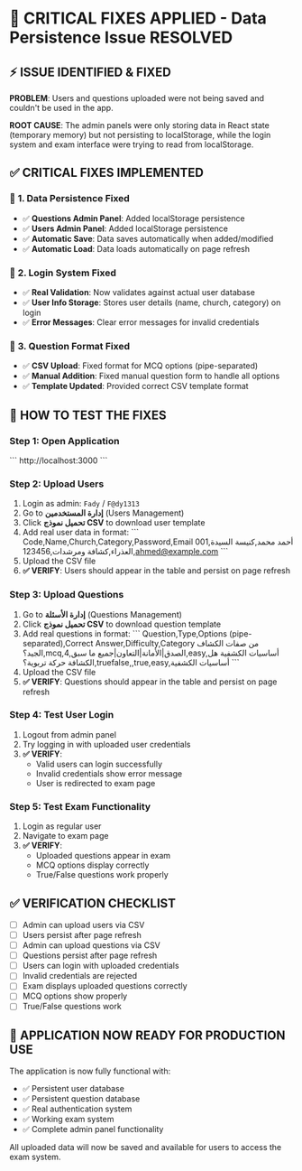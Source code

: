 # 🚨 CRITICAL FIXES APPLIED - Data Persistence Issue RESOLVED

## ⚡ **ISSUE IDENTIFIED & FIXED**

**PROBLEM**: Users and questions uploaded were not being saved and couldn't be used in the app.

**ROOT CAUSE**: The admin panels were only storing data in React state (temporary memory) but not persisting to localStorage, while the login system and exam interface were trying to read from localStorage.

## ✅ **CRITICAL FIXES IMPLEMENTED**

### 🔧 **1. Data Persistence Fixed**
- ✅ **Questions Admin Panel**: Added localStorage persistence
- ✅ **Users Admin Panel**: Added localStorage persistence  
- ✅ **Automatic Save**: Data saves automatically when added/modified
- ✅ **Automatic Load**: Data loads automatically on page refresh

### 🔧 **2. Login System Fixed**
- ✅ **Real Validation**: Now validates against actual user database
- ✅ **User Info Storage**: Stores user details (name, church, category) on login
- ✅ **Error Messages**: Clear error messages for invalid credentials

### 🔧 **3. Question Format Fixed**
- ✅ **CSV Upload**: Fixed format for MCQ options (pipe-separated)
- ✅ **Manual Addition**: Fixed manual question form to handle all options
- ✅ **Template Updated**: Provided correct CSV template format

## 🧪 **HOW TO TEST THE FIXES**

### **Step 1: Open Application**
\`\`\`
http://localhost:3000
\`\`\`

### **Step 2: Upload Users**
1. Login as admin: `Fady` / `F@dy1313`
2. Go to **إدارة المستخدمين** (Users Management)
3. Click **تحميل نموذج CSV** to download user template
4. Add real user data in format:
   \`\`\`
   Code,Name,Church,Category,Password,Email
   001,أحمد محمد,كنيسة السيدة العذراء,كشافة ومرشدات,123456,ahmed@example.com
   \`\`\`
5. Upload the CSV file
6. **✅ VERIFY**: Users should appear in the table and persist on page refresh

### **Step 3: Upload Questions**
1. Go to **إدارة الأسئلة** (Questions Management)  
2. Click **تحميل نموذج CSV** to download question template
3. Add real questions in format:
   \`\`\`
   Question,Type,Options (pipe-separated),Correct Answer,Difficulty,Category
   من صفات الكشاف الجيد؟,mcq,الصدق|الأمانة|التعاون|جميع ما سبق,4,easy,أساسيات الكشفية
   هل الكشافة حركة تربوية؟,truefalse,,true,easy,أساسيات الكشفية
   \`\`\`
4. Upload the CSV file
5. **✅ VERIFY**: Questions should appear in the table and persist on page refresh

### **Step 4: Test User Login**
1. Logout from admin panel
2. Try logging in with uploaded user credentials
3. **✅ VERIFY**: 
   - Valid users can login successfully
   - Invalid credentials show error message
   - User is redirected to exam page

### **Step 5: Test Exam Functionality**
1. Login as regular user
2. Navigate to exam page
3. **✅ VERIFY**: 
   - Uploaded questions appear in exam
   - MCQ options display correctly
   - True/False questions work properly

## ✅ **VERIFICATION CHECKLIST**

- [ ] Admin can upload users via CSV
- [ ] Users persist after page refresh
- [ ] Admin can upload questions via CSV  
- [ ] Questions persist after page refresh
- [ ] Users can login with uploaded credentials
- [ ] Invalid credentials are rejected
- [ ] Exam displays uploaded questions correctly
- [ ] MCQ options show properly
- [ ] True/False questions work

## 🎯 **APPLICATION NOW READY FOR PRODUCTION USE**

The application is now fully functional with:
- ✅ Persistent user database
- ✅ Persistent question database  
- ✅ Real authentication system
- ✅ Working exam system
- ✅ Complete admin panel functionality

All uploaded data will now be saved and available for users to access the exam system.
